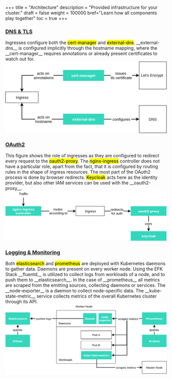 +++
title = "Architecture"
description = "Provided infrastructure for your cluster."
draft = false
weight = 100000
bref="Learn how all components play together"
toc = true
+++

<h3 class="section-head" id="dns-tls"><a href="#dns-tls">DNS & TLS</a></h3>
Ingresses configure both the <mark>cert-manager</mark> and <mark>external-dns</mark>. __external-dns__ is configured implicitly through the hostname mapping, where the __cert-manager__ requires annotations or already present certificates to watch out for.

<div class="example">
    <img alt="dns-tls" src="/img/architecture/dns_tls.png" />
</div>

<h3 class="section-head" id="oauth"><a href="#oauth">OAuth2</a></h3>
This figure shows the role of ingresses as they are configured to redirect every request to the <mark>oauth2-proxy</mark>. The <mark>nginx-ingress</mark> controller does not have a particular role, apart from the fact, that it is configured by routing rules in the shape of ingress resources. The most part of the OAuth2 process is done by browser redirects. <mark>Keycloak</mark> acts here as the identity provider, but also other IAM services can be used with the __oauth2-proxy__.

<div class="example">
    <img alt="oauth" src="/img/architecture/oauth.png" />
</div>

<h3 class="section-head" id="logging-monitoring"><a href="#logging-monitoring">Logging & Monitoring</a></h3>
Both <mark>elasticsearch</mark> and <mark>prometheus</mark> are deployed with Kubernetes daemons to gather data. Daemons are present on every worker node. Using the EFK Stack __fluentd__ is utilized to collect logs from workloads of a node, and to push them to __elasticsearch__. In the case of __prometheus__ all metrics are scraped from the emitting sources, collecting daemons or services. The __node-exporter__ is a daemon to collect node-specific data. The __kube-state-metric__ service collects metrics of the overall Kubernetes cluster through its API.

<div class="example">
    <img alt="logging-monitoring" src="/img/architecture/logging_monitoring.png" />
</div>
